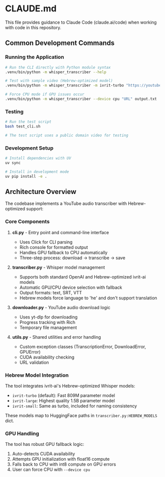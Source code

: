 # CLAUDE.md

This file provides guidance to Claude Code (claude.ai/code) when working with code in this repository.

## Common Development Commands

### Running the Application
```bash
# Run the CLI directly with Python module syntax
.venv/bin/python -m whisper_transcriber --help

# Test with sample video (Hebrew-optimized model)
.venv/bin/python -m whisper_transcriber -m ivrit-turbo "https://youtube.com/watch?v=VIDEO_ID" output.txt

# Force CPU mode if GPU issues occur
.venv/bin/python -m whisper_transcriber --device cpu "URL" output.txt
```

### Testing
```bash
# Run the test script
bash test_cli.sh

# The test script uses a public domain video for testing
```

### Development Setup
```bash
# Install dependencies with UV
uv sync

# Install in development mode
uv pip install -e .
```

## Architecture Overview

The codebase implements a YouTube audio transcriber with Hebrew-optimized support:

### Core Components

1. **cli.py** - Entry point and command-line interface
   - Uses Click for CLI parsing
   - Rich console for formatted output
   - Handles GPU fallback to CPU automatically
   - Three-step process: download → transcribe → save

2. **transcriber.py** - Whisper model management
   - Supports both standard OpenAI and Hebrew-optimized ivrit-ai models
   - Automatic GPU/CPU device selection with fallback
   - Output formats: text, SRT, VTT
   - Hebrew models force language to 'he' and don't support translation

3. **downloader.py** - YouTube audio download logic
   - Uses yt-dlp for downloading
   - Progress tracking with Rich
   - Temporary file management

4. **utils.py** - Shared utilities and error handling
   - Custom exception classes (TranscriptionError, DownloadError, GPUError)
   - CUDA availability checking
   - URL validation

### Hebrew Model Integration

The tool integrates ivrit-ai's Hebrew-optimized Whisper models:
- `ivrit-turbo` (default): Fast 809M parameter model
- `ivrit-large`: Highest quality 1.5B parameter model  
- `ivrit-small`: Same as turbo, included for naming consistency

These models map to HuggingFace paths in `transcriber.py:HEBREW_MODELS` dict.

### GPU Handling

The tool has robust GPU fallback logic:
1. Auto-detects CUDA availability
2. Attempts GPU initialization with float16 compute
3. Falls back to CPU with int8 compute on GPU errors
4. User can force CPU with `--device cpu`